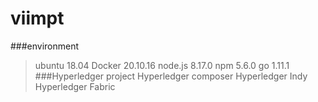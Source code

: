 viimpt 
====
###environment
> ubuntu 18.04
> Docker 20.10.16
> node.js 8.17.0
> npm 5.6.0
> go 1.11.1
###Hyperledger project
> Hyperledger composer
> Hyperledger Indy
> Hyperledger Fabric

